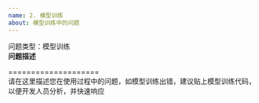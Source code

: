 ```yaml
---
name: 2. 模型训练
about: 模型训练中的问题
---
```


问题类型：模型训练  
**问题描述**  

====================  
请在这里描述您在使用过程中的问题，如模型训练出错，建议贴上模型训练代码，以便开发人员分析，并快速响应
